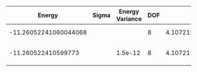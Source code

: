 | Energy                | Sigma | Energy Variance | DOF | Einf              | Method                   | Reference |
|-----------------------|-------|-----------------|-----|-------------------|--------------------------|-----------|
| -11.26052241060044068 |       |                 | 8   | 4.107215611428571 | Exact diagonalization    | [code](https://github.com/varbench/methods/blob/main/scripts/Hubbard/chain_14_P_4_3.59381366/ed_netket.sh) |
| -11.260522410599773   |       | 1.5e-12         | 8   | 4.107215611428571 | DMRG (MaxBondDim ~1500)  | [code](https://github.com/varbench/methods/blob/main/programs/dmrg_itensors_hubbard/chain_14_P_4_3.59381366.jl) |
